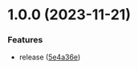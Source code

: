 # 1.0.0 (2023-11-21)


### Features

* release ([5e4a36e](https://github.com/oparaskos/fountain-lsp-server/commit/5e4a36e89ec128d62ee2ebca5a732d80362f2a5e))
